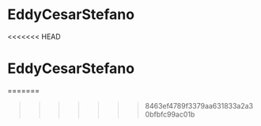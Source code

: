 # EddyCesarStefano
<<<<<<< HEAD
# EddyCesarStefano
=======
>>>>>>> 8463ef4789f3379aa631833a2a30bfbfc99ac01b
